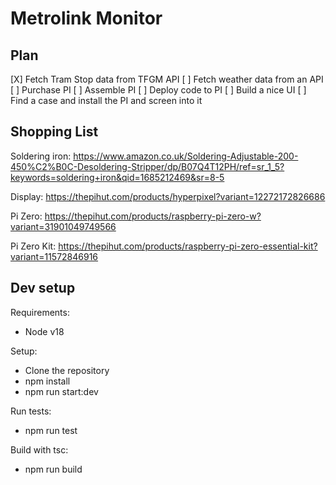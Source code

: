 # Metrolink Monitor

## Plan

[X] Fetch Tram Stop data from TFGM API
[ ] Fetch weather data from an API
[ ] Purchase PI
[ ] Assemble PI
[ ] Deploy code to PI
[ ] Build a nice UI
[ ] Find a case and install the PI and screen into it
 
## Shopping List

Soldering iron: https://www.amazon.co.uk/Soldering-Adjustable-200-450%C2%B0C-Desoldering-Stripper/dp/B07Q4T12PH/ref=sr_1_5?keywords=soldering+iron&qid=1685212469&sr=8-5

Display: https://thepihut.com/products/hyperpixel?variant=12272172826686

Pi Zero: https://thepihut.com/products/raspberry-pi-zero-w?variant=31901049749566

Pi Zero Kit: https://thepihut.com/products/raspberry-pi-zero-essential-kit?variant=11572846916

## Dev setup

Requirements:
- Node v18

Setup:
- Clone the repository
- npm install
- npm run start:dev

Run tests:
- npm run test

Build with tsc:
- npm run build